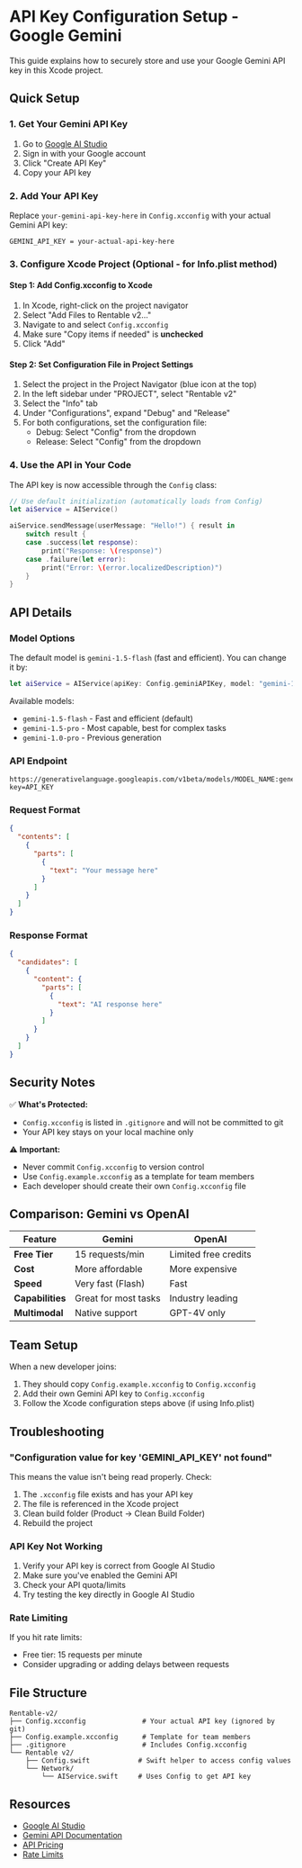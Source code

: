 # API Key Configuration Setup - Google Gemini

This guide explains how to securely store and use your Google Gemini API key in this Xcode project.

## Quick Setup

### 1. Get Your Gemini API Key

1. Go to [Google AI Studio](https://makersuite.google.com/app/apikey)
2. Sign in with your Google account
3. Click "Create API Key"
4. Copy your API key

### 2. Add Your API Key

Replace `your-gemini-api-key-here` in `Config.xcconfig` with your actual Gemini API key:

```
GEMINI_API_KEY = your-actual-api-key-here
```

### 3. Configure Xcode Project (Optional - for Info.plist method)

#### Step 1: Add Config.xcconfig to Xcode
1. In Xcode, right-click on the project navigator
2. Select "Add Files to Rentable v2..."
3. Navigate to and select `Config.xcconfig`
4. Make sure "Copy items if needed" is **unchecked**
5. Click "Add"

#### Step 2: Set Configuration File in Project Settings
1. Select the project in the Project Navigator (blue icon at the top)
2. In the left sidebar under "PROJECT", select "Rentable v2"
3. Select the "Info" tab
4. Under "Configurations", expand "Debug" and "Release"
5. For both configurations, set the configuration file:
   - Debug: Select "Config" from the dropdown
   - Release: Select "Config" from the dropdown

### 4. Use the API in Your Code

The API key is now accessible through the `Config` class:

```swift
// Use default initialization (automatically loads from Config)
let aiService = AIService()

aiService.sendMessage(userMessage: "Hello!") { result in
    switch result {
    case .success(let response):
        print("Response: \(response)")
    case .failure(let error):
        print("Error: \(error.localizedDescription)")
    }
}
```

## API Details

### Model Options

The default model is `gemini-1.5-flash` (fast and efficient). You can change it by:

```swift
let aiService = AIService(apiKey: Config.geminiAPIKey, model: "gemini-1.5-pro")
```

Available models:
- `gemini-1.5-flash` - Fast and efficient (default)
- `gemini-1.5-pro` - Most capable, best for complex tasks
- `gemini-1.0-pro` - Previous generation

### API Endpoint

```
https://generativelanguage.googleapis.com/v1beta/models/MODEL_NAME:generateContent?key=API_KEY
```

### Request Format

```json
{
  "contents": [
    {
      "parts": [
        {
          "text": "Your message here"
        }
      ]
    }
  ]
}
```

### Response Format

```json
{
  "candidates": [
    {
      "content": {
        "parts": [
          {
            "text": "AI response here"
          }
        ]
      }
    }
  ]
}
```

## Security Notes

✅ **What's Protected:**
- `Config.xcconfig` is listed in `.gitignore` and will not be committed to git
- Your API key stays on your local machine only

⚠️ **Important:**
- Never commit `Config.xcconfig` to version control
- Use `Config.example.xcconfig` as a template for team members
- Each developer should create their own `Config.xcconfig` file

## Comparison: Gemini vs OpenAI

| Feature | Gemini | OpenAI |
|---------|--------|--------|
| **Free Tier** | 15 requests/min | Limited free credits |
| **Cost** | More affordable | More expensive |
| **Speed** | Very fast (Flash) | Fast |
| **Capabilities** | Great for most tasks | Industry leading |
| **Multimodal** | Native support | GPT-4V only |

## Team Setup

When a new developer joins:

1. They should copy `Config.example.xcconfig` to `Config.xcconfig`
2. Add their own Gemini API key to `Config.xcconfig`
3. Follow the Xcode configuration steps above (if using Info.plist)

## Troubleshooting

### "Configuration value for key 'GEMINI_API_KEY' not found"

This means the value isn't being read properly. Check:
1. The `.xcconfig` file exists and has your API key
2. The file is referenced in the Xcode project
3. Clean build folder (Product → Clean Build Folder)
4. Rebuild the project

### API Key Not Working

1. Verify your API key is correct from Google AI Studio
2. Make sure you've enabled the Gemini API
3. Check your API quota/limits
4. Try testing the key directly in Google AI Studio

### Rate Limiting

If you hit rate limits:
- Free tier: 15 requests per minute
- Consider upgrading or adding delays between requests

## File Structure

```
Rentable-v2/
├── Config.xcconfig              # Your actual API key (ignored by git)
├── Config.example.xcconfig      # Template for team members
├── .gitignore                   # Includes Config.xcconfig
└── Rentable v2/
    ├── Config.swift            # Swift helper to access config values
    └── Network/
        └── AIService.swift     # Uses Config to get API key
```

## Resources

- [Google AI Studio](https://makersuite.google.com/)
- [Gemini API Documentation](https://ai.google.dev/docs)
- [API Pricing](https://ai.google.dev/pricing)
- [Rate Limits](https://ai.google.dev/docs/rate_limits)
